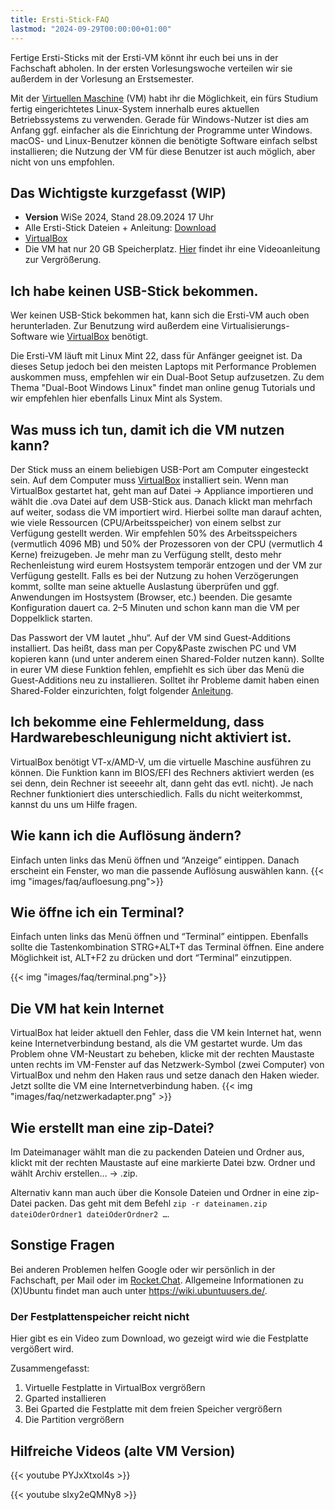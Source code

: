 ```yaml
---
title: Ersti-Stick-FAQ
lastmod: "2024-09-29T00:00:00+01:00"
---
```


Fertige Ersti-Sticks mit der Ersti-VM könnt ihr euch bei uns in der Fachschaft abholen. In der ersten Vorlesungswoche verteilen wir sie außerdem in der Vorlesung an Erstsemester.

Mit der <a href="https://de.wikipedia.org/wiki/Virtuelle_Maschine">Virtuellen Maschine</a> (VM) habt ihr die Möglichkeit, ein fürs Studium fertig eingerichtetes Linux-System innerhalb eures aktuellen Betriebssystems zu verwenden. Gerade für Windows-Nutzer ist dies am Anfang ggf. einfacher als die Einrichtung der Programme unter Windows. macOS- und Linux-Benutzer können die benötigte Software einfach selbst installieren; die Nutzung der VM für diese Benutzer ist auch möglich, aber nicht von uns empfohlen.

## Das Wichtigste kurzgefasst (WIP)

- **Version** WiSe 2024, Stand 28.09.2024 17 Uhr
- Alle Ersti-Stick Dateien + Anleitung: <a href="https://uni-duesseldorf.sciebo.de/s/HkJgx4knagURhsM">Download</a>
- <a rel="noreferrer noopener" href="https://www.virtualbox.org/" target="_blank">VirtualBox</a>
- Die VM hat nur 20 GB Speicherplatz. <a href="https://nextcloud.inphima.de/s/dALz2pfL63j9KbH">Hier</a> findet ihr eine Videoanleitung zur Vergrößerung.

## Ich habe keinen USB-Stick bekommen.

Wer keinen USB-Stick bekommen hat, kann sich die Ersti-VM auch oben herunterladen. Zur Benutzung wird außerdem eine Virtualisierungs-Software wie <a href="https://www.virtualbox.org/">VirtualBox</a> benötigt.

Die Ersti-VM läuft mit Linux Mint 22, dass für Anfänger geeignet ist. Da dieses Setup jedoch bei den meisten Laptops mit Performance Problemen auskommen muss, empfehlen wir ein Dual-Boot Setup aufzusetzen. Zu dem Thema "Dual-Boot Windows Linux" findet man online genug Tutorials und wir empfehlen hier ebenfalls Linux Mint als System.

## Was muss ich tun, damit ich die VM nutzen kann?

Der Stick muss an einem beliebigen USB-Port am Computer eingesteckt sein. Auf dem Computer muss <a href="https://www.virtualbox.org/">VirtualBox</a> installiert sein. Wenn man VirtualBox gestartet hat, geht man auf Datei → Appliance importieren und wählt die .ova Datei auf dem USB-Stick aus. Danach klickt man mehrfach auf weiter, sodass die VM importiert wird. Hierbei sollte man darauf achten, wie viele Ressourcen (CPU/Arbeitsspeicher) von einem selbst zur Verfügung gestellt werden. Wir empfehlen 50% des Arbeitsspeichers (vermutlich 4096 MB) und 50% der Prozessoren von der CPU (vermutlich 4 Kerne) freizugeben. Je mehr man zu Verfügung stellt, desto mehr Rechenleistung wird eurem Hostsystem temporär entzogen und der VM zur Verfügung gestellt. Falls es bei der Nutzung zu hohen Verzögerungen kommt, sollte man seine aktuelle Auslastung überprüfen und ggf. Anwendungen im Hostsystem (Browser, etc.) beenden. Die gesamte Konfiguration dauert ca. 2–5 Minuten und schon kann man die VM per Doppelklick starten.

Das Passwort der VM lautet „hhu“. Auf der VM sind Guest-Additions installiert. Das heißt, dass man per Copy&Paste zwischen PC und VM kopieren kann (und unter anderem einen Shared-Folder nutzen kann). Sollte in eurer VM diese Funktion fehlen, empfiehlt es sich über das Menü die Guest-Additions neu zu installieren. Solltet ihr Probleme damit haben einen Shared-Folder einzurichten, folgt folgender <a href="https://www.howtogeek.com/189974/how-to-share-your-computers-files-with-a-virtual-machine/">Anleitung</a>.

## Ich bekomme eine Fehlermeldung, dass Hardwarebeschleunigung nicht aktiviert ist.

VirtualBox benötigt VT-x/AMD-V, um die virtuelle Maschine ausführen zu können. Die Funktion kann im BIOS/EFI des Rechners aktiviert werden (es sei denn, dein Rechner ist seeeehr alt, dann geht das evtl. nicht). Je nach Rechner funktioniert dies unterschiedlich. Falls du nicht weiterkommst, kannst du uns um Hilfe fragen.

## Wie kann ich die Auflösung ändern?

Einfach unten links das Menü öffnen und “Anzeige” eintippen. Danach erscheint ein Fenster, wo man die passende Auflösung auswählen kann.
{{< img "images/faq/aufloesung.png">}}

## Wie öffne ich ein Terminal?

Einfach unten links das Menü öffnen und “Terminal” eintippen. Ebenfalls sollte die Tastenkombination STRG+ALT+T das Terminal öffnen. Eine andere Möglichkeit ist, ALT+F2 zu drücken und dort “Terminal” einzutippen.

{{< img "images/faq/terminal.png">}}

## Die VM hat kein Internet

VirtualBox hat leider aktuell den Fehler, dass die VM kein Internet hat, wenn keine Internetverbindung bestand, als die VM gestartet wurde. Um das Problem ohne VM-Neustart zu beheben, klicke mit der rechten Maustaste unten rechts im VM-Fenster auf das Netzwerk-Symbol (zwei Computer) von VirtualBox und nehm den Haken raus und setze danach den Haken wieder. Jetzt sollte die VM eine Internetverbindung haben.
{{< img "images/faq/netzwerkadapter.png" >}}

## Wie erstellt man eine zip-Datei?

Im Dateimanager wählt man die zu packenden Dateien und Ordner aus, klickt mit der rechten Maustaste auf eine markierte Datei bzw. Ordner und wählt <span style="color:var(--bs-orange)">Archiv erstellen… → .zip</span>.

Alternativ kann man auch über die Konsole Dateien und Ordner in eine zip-Datei packen. Das geht mit dem Befehl `zip -r dateinamen.zip dateiOderOrdner1 dateiOderOrdner2 …`.

## Sonstige Fragen

Bei anderen Problemen helfen Google oder wir persönlich in der Fachschaft, per Mail oder im <a href="https://rocketchat.hhu.de/channel/fscs">Rocket.Chat</a>. Allgemeine Informationen zu (X)Ubuntu findet man auch unter <a href="https://wiki.ubuntuusers.de/">https://wiki.ubuntuusers.de/</a>.

### Der Festplattenspeicher reicht nicht

Hier gibt es ein Video zum Download, wo gezeigt wird wie die Festplatte vergößert wird.

Zusammengefasst:

1. Virtuelle Festplatte in VirtualBox vergrößern
2. Gparted installieren
3. Bei Gparted die Festplatte mit dem freien Speicher vergrößern
4. Die Partition vergrößern

## Hilfreiche Videos (alte VM Version)

{{< youtube PYJxXtxol4s >}}

{{< youtube sIxy2eQMNy8 >}}
